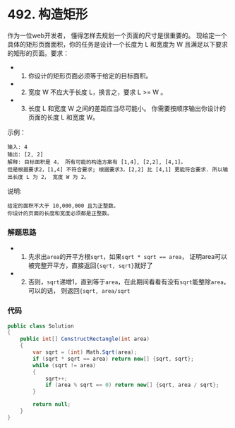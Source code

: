 # 492. 构造矩形
作为一位web开发者， 懂得怎样去规划一个页面的尺寸是很重要的。
 现给定一个具体的矩形页面面积，你的任务是设计一个长度为 L 和宽度为 W 且满足以下要求的矩形的页面。要求：

+ 1. 你设计的矩形页面必须等于给定的目标面积。
+ 2. 宽度 W 不应大于长度 L，换言之，要求 L >= W 。
+ 3. 长度 L 和宽度 W 之间的差距应当尽可能小。
你需要按顺序输出你设计的页面的长度 L 和宽度 W。

示例：
```
输入: 4
输出: [2, 2]
解释: 目标面积是 4， 所有可能的构造方案有 [1,4], [2,2], [4,1]。
但是根据要求2，[1,4] 不符合要求; 根据要求3，[2,2] 比 [4,1] 更能符合要求. 所以输出长度 L 为 2， 宽度 W 为 2。
```
说明:
```
给定的面积不大于 10,000,000 且为正整数。
你设计的页面的长度和宽度必须都是正整数。
```


### 解题思路
+ 1. 先求出``area``的开平方根``sqrt``，如果``sqrt * sqrt == area``，
证明area可以被完整开平方，直接返回``{sqrt, sqrt}``就好了
+ 2. 否则，``sqrt``递增1，直到等于``area``，在此期间看看有没有``sqrt``能整除``area``，可以的话，
则返回``{sqrt, area/sqrt``
### 代码

```csharp
public class Solution
{
    public int[] ConstructRectangle(int area)
    {
        var sqrt = (int) Math.Sqrt(area);
        if (sqrt * sqrt == area) return new[] {sqrt, sqrt};
        while (sqrt != area)
        {
            sqrt++;
            if (area % sqrt == 0) return new[] {sqrt, area / sqrt};
        }

        return null;
    }
}
```
